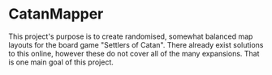 # CatanMapper
This project's purpose is to create randomised, somewhat balanced map layouts for the board game "Settlers of Catan". There already exist solutions to this online, however these do not cover all of the many expansions. That is one main goal of this project.
